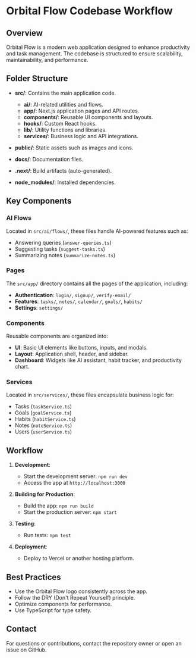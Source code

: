 # Orbital Flow Codebase Workflow

## Overview
Orbital Flow is a modern web application designed to enhance productivity and task management. The codebase is structured to ensure scalability, maintainability, and performance.

## Folder Structure

- **src/**: Contains the main application code.
  - **ai/**: AI-related utilities and flows.
  - **app/**: Next.js application pages and API routes.
  - **components/**: Reusable UI components and layouts.
  - **hooks/**: Custom React hooks.
  - **lib/**: Utility functions and libraries.
  - **services/**: Business logic and API integrations.

- **public/**: Static assets such as images and icons.
- **docs/**: Documentation files.
- **.next/**: Build artifacts (auto-generated).
- **node_modules/**: Installed dependencies.

## Key Components

### AI Flows
Located in `src/ai/flows/`, these files handle AI-powered features such as:
- Answering queries (`answer-queries.ts`)
- Suggesting tasks (`suggest-tasks.ts`)
- Summarizing notes (`summarize-notes.ts`)

### Pages
The `src/app/` directory contains all the pages of the application, including:
- **Authentication**: `login/`, `signup/`, `verify-email/`
- **Features**: `tasks/`, `notes/`, `calendar/`, `goals/`, `habits/`
- **Settings**: `settings/`

### Components
Reusable components are organized into:
- **UI**: Basic UI elements like buttons, inputs, and modals.
- **Layout**: Application shell, header, and sidebar.
- **Dashboard**: Widgets like AI assistant, habit tracker, and productivity chart.

### Services
Located in `src/services/`, these files encapsulate business logic for:
- Tasks (`taskService.ts`)
- Goals (`goalService.ts`)
- Habits (`habitService.ts`)
- Notes (`noteService.ts`)
- Users (`userService.ts`)

## Workflow

1. **Development**:
   - Start the development server: `npm run dev`
   - Access the app at `http://localhost:3000`

2. **Building for Production**:
   - Build the app: `npm run build`
   - Start the production server: `npm start`

3. **Testing**:
   - Run tests: `npm test`

4. **Deployment**:
   - Deploy to Vercel or another hosting platform.

## Best Practices
- Use the Orbital Flow logo consistently across the app.
- Follow the DRY (Don't Repeat Yourself) principle.
- Optimize components for performance.
- Use TypeScript for type safety.

## Contact
For questions or contributions, contact the repository owner or open an issue on GitHub.
